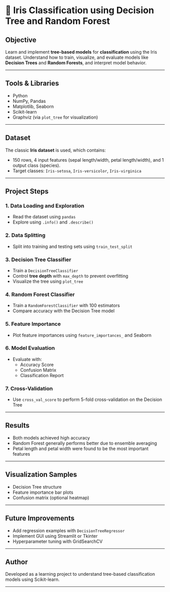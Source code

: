 # 🌸 Iris Classification using Decision Tree and Random Forest

##  Objective
Learn and implement **tree-based models** for **classification** using the Iris dataset. Understand how to train, visualize, and evaluate models like **Decision Trees** and **Random Forests**, and interpret model behavior.

---

##  Tools & Libraries
- Python
- NumPy, Pandas
- Matplotlib, Seaborn
- Scikit-learn
- Graphviz (via `plot_tree` for visualization)

---

##  Dataset
The classic **Iris dataset** is used, which contains:
- 150 rows, 4 input features (sepal length/width, petal length/width), and 1 output class (species).
- Target classes: `Iris-setosa`, `Iris-versicolor`, `Iris-virginica`

---

##  Project Steps

### 1. Data Loading and Exploration
- Read the dataset using `pandas`
- Explore using `.info()` and `.describe()`

### 2. Data Splitting
- Split into training and testing sets using `train_test_split`

### 3. Decision Tree Classifier
- Train a `DecisionTreeClassifier`
- Control **tree depth** with `max_depth` to prevent overfitting
- Visualize the tree using `plot_tree`

### 4. Random Forest Classifier
- Train a `RandomForestClassifier` with 100 estimators
- Compare accuracy with the Decision Tree model

### 5. Feature Importance
- Plot feature importances using `feature_importances_` and Seaborn

### 6. Model Evaluation
- Evaluate with:
  - Accuracy Score
  - Confusion Matrix
  - Classification Report

### 7. Cross-Validation
- Use `cross_val_score` to perform 5-fold cross-validation on the Decision Tree

---

##  Results
- Both models achieved high accuracy
- Random Forest generally performs better due to ensemble averaging
- Petal length and petal width were found to be the most important features

---

##  Visualization Samples
- Decision Tree structure
- Feature importance bar plots
- Confusion matrix (optional heatmap)

---

##  Future Improvements
- Add regression examples with `DecisionTreeRegressor`
- Implement GUI using Streamlit or Tkinter
- Hyperparameter tuning with GridSearchCV

---

##  Author
Developed as a learning project to understand tree-based classification models using Scikit-learn.

---

